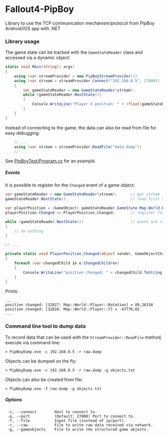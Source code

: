 # Fallout4-PipBoy
Library to use the TCP communication mechanism/protocol from PipBoy Android/iOS app with .NET

### Library usage

The game state can be tracked with the `GameStateReader` class and accessed via a dynamic object:
```csharp
static void Main(string[] args)
{
    using (var streamProvider = new PipBoyStreamProvider())
    using (var stream = streamProvider.Connect("192.168.0.5", 27000))
    {
        var gameStateReader = new GameStateReader(stream);
        while (gameStateReader.NextState())
        {
            Console.WriteLine("Player X position: " + (float)gameStateReader.GameState.Map.World.Player.X);
        }
    }
}
```

Instead of connecting to the game, the data can also be read from file for easy debugging:
```csharp
    // ...
    using (var stream = streamProvider.ReadFile("data.dump"))
    // ...
```

See [PipBoyTest/Program.cs](PipBoyTest/Program.cs) for an example.

##### Events

It is possible to register for the `Changed` event of a game object:
```csharp
var gameStateReader = new GameStateReader(stream);      // get stream from network or file
gameStateReader.NextState();                            // read first state

var playerPosition = (GameObject) gameStateReader.GameState.Map.World.Player;
playerPosition.Changed += PlayerPosition_Changed;       // register for Changed event

while (gameStateReader.NextState())                     // event are raised before NextState returns
{
    // do nothing
}

// ...

private static void PlayerPosition_Changed(object sender, GameObjectChangedEvent e)
{
    foreach (var changedChild in e.ChangedChildren)
    {
        Console.WriteLine("position changed: " + changedChild.ToString(true));
    }
}
```
Prints:
```
...
position changed: [32827: Map::World::Player::Rotation] = 89,26334
position changed: [32826: Map::World::Player::Y] = -47776,65
...
```


### Command line tool to dump data

To record data that can be used with the `StreamProvider::ReadFile` method, execute via command line:
```
> PipBoyDump.exe -c 192.168.0.5 -r raw.dump
```
Objects can be dumped on the fly:
```
> PipBoyDump.exe -c 192.168.0.5 -r raw.dump -g objects.txt
```
Objects can also be created from file:
```
> PipBoyDump.exe -f raw.dump -g objects.txt
```

##### Options
```
 -c, --connect        Host to connect to.
 -p, --port           (Default: 27000) Port to connect to.
 -f, --file           Input file (instead of ip/port).
 -r, --raw            File to write raw data received via network.
 -g, --gameobjects    File to write the structured game objects.
```
